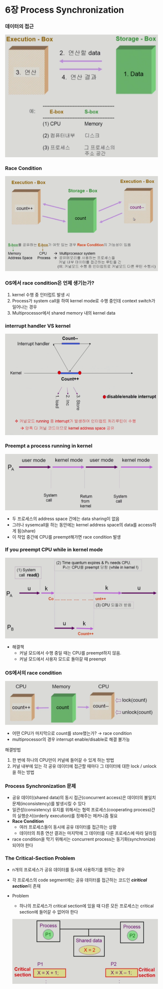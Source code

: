 # 6장 Process Synchronization

### 데이터의 접근

![Untitled](src_H/Untitled.png)

### Race Condition

![Untitled](src_H/Untitled%201.png)

### OS에서 race condition은 언제 생기는가?

1. kernel 수행 중 인터럽트 발생 시
2. Process가 system call을 하여 kernel mode로 수행 중인데 context switch가 일어나는 경우
3. Multiprocessor에서 shared memory 내의 kernel data

### interrupt handler VS kernel

![Untitled](src_H/Untitled%202.png)

### Preempt a process running in kernel

![Untitled](src_H/Untitled%203.png)

- 두 프로세스의 address space 간에는 data sharing이 없음
- 그러나 sysemcall을 하는 동안에는 kernel address space의 data를 access하게 됨(share)
- 이 작업 중간에 CPU를 preempt해가면 race condition 발생

### If you preempt CPU while in kernel mode

![Untitled](src_H/Untitled%204.png)

- 해결책
    - 커널 모드에서 수행 중일 때는 CPU를 preempt하지 않음.
    - 커널 모드에서 사용자 모드로 돌아갈 때 preempt

### OS에서의 race condition

![Untitled](src_H/Untitled%205.png)

- 어떤 CPU가 마지막으로 count를 store했는가? → race condition
- multiprocessor의 경우 interrupt enable/disable로 해결 불가능

해결방법

1. 한 번에 하나의 CPU만이 커널에 들어갈 수 있게 하는 방법
2. 커널 내부에 있는 각 공유 데이터에 접근할 때마다 그 데이터에 대한 lock / unlock을 하는 방법

### Process Synchronization 문제

- 공유 데이터(shared data)의 동시 접근(concurrent access)은 데이터의 불일치 문제(inconsistency)를 발생시킬 수 있다
- 일관성(consistency) 유지를 위해서는 협력 프로세스(cooperating process)간의 실행순서(orderly execution)를 정해주는 메커니즘 필요
- **Race Condition**
    - 여러 프로세스들이 동시에 공유 데이터를 접근하는 상황
    - 데이터의 최종 연산 결과는 마지막에 그 데이터를 다룬 프로세스에 따라 달라짐
- race condition을 막기 위해서는 concurrent process는 동기화(synchronize)되어야 한다

### The Critical-Section Problem

- n개의 프로세스가 공유 데이터를 동시에 사용하기를 원하는 경우
- 각 프로세스의 code segment에는 공유 데이터를 접근하는 코드인 ***ciritical section***이 존재
- Problem
    - 하나의 프로세스가 critical section에 있을 때 다른 모든 프로세스는 critical section에 들어갈 수 없어야 한다
    
    ![Untitled](src_H/Untitled%206.png)